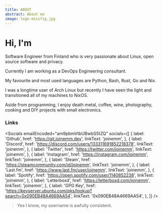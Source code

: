 ```yaml
---
title: ABOUT
abstract: About me
image: lego-minifig.jpg
---
```


# Hi, I'm <Accented text="Joonas" />

Software Engineer from Finland who is very passionate about Linux, open source software and privacy.

Currently I am working as a DevOps Engineering consultant.

My favourite and most used languages are Python, Bash, Rust, Go and Nix.

I was a longtime user of Arch Linux but recently I have seen the light and transitioned all of my machines to NixOS.

Aside from programming, I enjoy death metal, coffee, wine, photography, cooking and DIY projects with small electronics.

### Links

<Socials
 emailEncoded="am9pbmVtbUBwbS5tZQ"
 socials={[
    {
      label: 'Github',
      href: 'https://git.joinemm.dev',
      linkText: 'joinemm',
    },
    {
      label: 'Discord',
      href: 'https://discord.com/users/133311691852218378',
      linkText: 'joinemm',
    },
    {
      label: 'Twitter',
      href: 'https://twitter.com/joinemm',
      linkText: 'joinemm',
    },
    {
      label: 'Instagram',
      href: 'https://instagram.com/joinemm',
      linkText: 'joinemm',
    },
    {
      label: 'Steam',
      href: 'https://steamcommunity.com/id/joinemm',
      linkText: 'joinemm',
    },
    {
      label: 'Last.fm',
      href: 'https://www.last.fm/user/joinemm',
      linkText: 'joinemm',
    },
    {
      label: 'Spotify',
      href: 'https://open.spotify.com/user/1140852238',
      linkText: 'joinemm',
    },
    {
      label: 'Letterboxd',
      href: 'https://letterboxd.com/joinemm',
      linkText: 'joinemm',
    },
    {
      label: 'GPG Key',
      href: 'https://keyserver.ubuntu.com/pks/lookup?search=0x090EB48A4669AA54',
      linkText: '0x090EB48A4669AA54',
    },
 ]}
 />

 > Yes I know, my username is awfully consistent.
